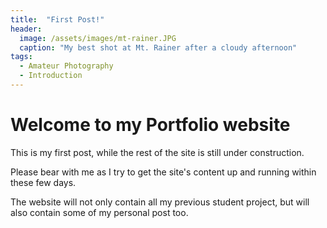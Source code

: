 ```yaml
---
title:  "First Post!"
header:
  image: /assets/images/mt-rainer.JPG
  caption: "My best shot at Mt. Rainer after a cloudy afternoon"
tags: 
  - Amateur Photography
  - Introduction
---
```


# Welcome to my Portfolio website

This is my first post, while the rest of the site is still under construction.  
  
Please bear with me as I try to get the site's content up and running within these few days.  
  
The website will not only contain all my previous student project, but will also contain some of my personal post too.  